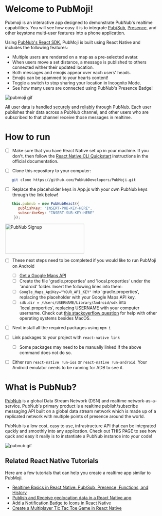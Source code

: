 # Welcome to PubMoji!

Pubmoji is an interactive app designed to demonstrate PubNub's realtime capabilities. You will see how easy it is to integrate [Pub/Sub](https://www.pubnub.com/features/pub-sub-messaging/), [Presence](https://www.pubnub.com/features/presence/), and other keystone multi-user features into a phone application.

Using [PubNub's React SDK](https://www.pubnub.com/docs/react-native-javascript/pubnub-javascript-sdk), PubMoji is built using React Native and includes the following features:

* Multiple users are rendered on a map as a pre-selected avatar.
* When users move a set distance, a message is published to others connected wither their updated location.
* Both messages and emojis appear over each users' heads.
* Emojis can be spammed to your hearts content!
* Toggle a switch to stop sharing your location in Incognito Mode.
* See how many users are connected using PubNub's Presence Badge!

![pubmoji gif](https://pubnubdevelopers.github.io/PubMoji-Product-Page/img/demo.gif)

All user data is handled [securely](https://www.pubnub.com/developers/tech/security/) and [reliably](https://www.pubnub.com/blog/build-a-reliable-product-that-never-fails/) through PubNub. Each user publishes their data across a PubNub channel, and other users who are subscribed to that channel receive those messages in realtime. 

# How to run

- [ ] Make sure that you have React Native set up in your machine. If you don't, then follow the [React Native CLI Quickstart](https://facebook.github.io/react-native/docs/getting-started.html) instructions in the official documentation.

- [ ] Clone this repository to your computer:
 ```bash
    git clone https://github.com/PubNubDevelopers/PubMoji.git
  ```

- [ ] Replace the placeholder keys in App.js with your own PubNub keys through the link below!
```javascript
   this.pubnub = new PubNubReact({
      publishKey: "INSERT-PUB-KEY-HERE",
      subscribeKey: "INSERT-SUB-KEY-HERE"
    });
```

<a href="https://dashboard.pubnub.com/signup?devrel_gh=PubMoji">
    <img alt="PubNub Signup" src="https://i.imgur.com/og5DDjf.png" width=260 height=97/>
</a>

- [ ] These next steps need to be completed if you would like to run PubMoji on Android
    - [ ] [Get a Google Maps API](https://developers.google.com/maps/documentation/javascript/get-api-key) 
    - [ ] Create the file 'gradle.properties' and 'local.properties' under the 'android' folder. Insert the following lines into them:  
    - [ ] ```Google_Maps_ApiKey="YOUR_API_KEY"``` into 'gradle.properties', replacing the placeholder with your Google Maps API key. 
    - [ ] ```sdk.dir = /Users/USERNAME/Library/Android/sdk``` into 'local.properties', replacing USERNAME with your computer username. Check out [this stackoverflow question](https://stackoverflow.com/questions/32634352/react-native-android-build-failed-sdk-location-not-found) for help with other operating systems besides MacOS. 

- [ ] Next install all the required packages using ```npm i```

- [ ] Link packages to your project with ```react-native link```
    - [ ] Some packages may need to be manually linked if the above command does not do so.
 
- [ ] Either run ```react-native run-ios``` or ```react-native run-android```. Your Android emulator needs to be running for ADB to see it. 
 
      
# What is PubNub?
[PubNub](https://www.pubnub.com/?devrel_gh=PubMoji) is a global Data Stream Network (DSN) and realtime network-as-a-service. PubNub's primary product is a realtime publish/subscribe messaging API built on a global data stream network which is made up of a replicated network with multiple points of presence around the world.

PubNub is a low cost, easy to use, infrastructure API that can be integrated quckly and smoothly into any application. Check out THIS PAGE to see how quck and easy it really is to instantiate a PubNub instance into your code!

![pubnub gif](https://www.pubnub.com/wp-content/uploads/2016/08/pubsub-1.gif)

## Related React Native Tutorials
Here are a few tutorials that can help you create a realtime app similar to PubMoji.
* [Realtime Basics in React Native: Pub/Sub, Presence, Functions, and History](https://www.pubnub.com/blog/pubnub-react-native-basics-pub-sub-history-gelocation-presence/?devrel_gh=PubMoji)
* [Publish and Receive geolocation data in a React Native app](https://www.pubnub.com/blog/pubnub-react-native-basics-pub-sub-history-gelocation-presence/?devrel_gh=PubMoji)
* [Add a Notification Badge to Icons in React Native](https://www.pubnub.com/blog/how-to-add-a-realtime-badge-to-icons-in-react-native/?devrel_gh=PubMoji)
* [Create a Multiplayer Tic Tac Toe Game in React Native](https://www.pubnub.com/blog/multiplayer-mobile-tic-tac-toe-react-native-ios-android-part-one/?devrel_gh=PubMoji)
